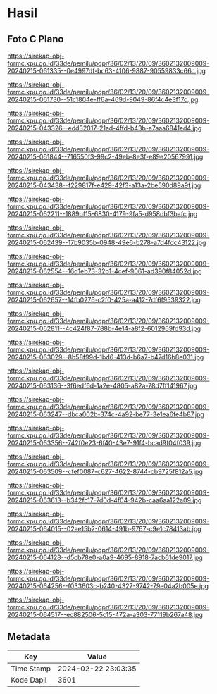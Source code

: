 # Hasil

## Foto C Plano

https://sirekap-obj-formc.kpu.go.id/33de/pemilu/pdpr/36/02/13/20/09/3602132009009-20240215-061335--0e4997df-bc63-4106-9887-90559833c66c.jpg

https://sirekap-obj-formc.kpu.go.id/33de/pemilu/pdpr/36/02/13/20/09/3602132009009-20240215-061730--51c1804e-ff6a-469d-9049-86f4c4e3f17c.jpg

https://sirekap-obj-formc.kpu.go.id/33de/pemilu/pdpr/36/02/13/20/09/3602132009009-20240215-043326--edd32017-21ad-4ffd-b43b-a7aaa6841ed4.jpg

https://sirekap-obj-formc.kpu.go.id/33de/pemilu/pdpr/36/02/13/20/09/3602132009009-20240215-061844--716550f3-99c2-49eb-8e3f-e89e20567991.jpg

https://sirekap-obj-formc.kpu.go.id/33de/pemilu/pdpr/36/02/13/20/09/3602132009009-20240215-043438--f229817f-e429-42f3-a13a-2be590d89a9f.jpg

https://sirekap-obj-formc.kpu.go.id/33de/pemilu/pdpr/36/02/13/20/09/3602132009009-20240215-062211--1889bf15-6830-4179-9fa5-d958dbf3bafc.jpg

https://sirekap-obj-formc.kpu.go.id/33de/pemilu/pdpr/36/02/13/20/09/3602132009009-20240215-062439--17b9035b-0948-49e6-b278-a7d4fdc43122.jpg

https://sirekap-obj-formc.kpu.go.id/33de/pemilu/pdpr/36/02/13/20/09/3602132009009-20240215-062554--16d1eb73-32b1-4cef-9061-ad390f84052d.jpg

https://sirekap-obj-formc.kpu.go.id/33de/pemilu/pdpr/36/02/13/20/09/3602132009009-20240215-062657--14fb0276-c2f0-425a-a412-7df6f9539322.jpg

https://sirekap-obj-formc.kpu.go.id/33de/pemilu/pdpr/36/02/13/20/09/3602132009009-20240215-062811--4c424f87-788b-4e14-a8f2-6012969fd93d.jpg

https://sirekap-obj-formc.kpu.go.id/33de/pemilu/pdpr/36/02/13/20/09/3602132009009-20240215-063029--8b58f99d-1bd6-413d-b6a7-b47d16b8e031.jpg

https://sirekap-obj-formc.kpu.go.id/33de/pemilu/pdpr/36/02/13/20/09/3602132009009-20240215-063136--3f6edf6d-1a2e-4805-a82a-78d7ff141967.jpg

https://sirekap-obj-formc.kpu.go.id/33de/pemilu/pdpr/36/02/13/20/09/3602132009009-20240215-063247--dbca002b-374c-4a92-be77-3e1ea6fe4b87.jpg

https://sirekap-obj-formc.kpu.go.id/33de/pemilu/pdpr/36/02/13/20/09/3602132009009-20240215-063356--742f0e23-6f40-43e7-91f4-bcad9f04f039.jpg

https://sirekap-obj-formc.kpu.go.id/33de/pemilu/pdpr/36/02/13/20/09/3602132009009-20240215-063509--cfef0087-c627-4622-8744-cb9725f812a5.jpg

https://sirekap-obj-formc.kpu.go.id/33de/pemilu/pdpr/36/02/13/20/09/3602132009009-20240215-063613--b342fc17-7d0d-4f04-942b-caa6aa122a09.jpg

https://sirekap-obj-formc.kpu.go.id/33de/pemilu/pdpr/36/02/13/20/09/3602132009009-20240215-064015--02ae15b2-0614-491b-9767-c9e1c78413ab.jpg

https://sirekap-obj-formc.kpu.go.id/33de/pemilu/pdpr/36/02/13/20/09/3602132009009-20240215-064128--d5cb78e0-a0a9-4695-8918-7acb61de9017.jpg

https://sirekap-obj-formc.kpu.go.id/33de/pemilu/pdpr/36/02/13/20/09/3602132009009-20240215-064256--f033603c-b240-4327-9742-79e04a2b005e.jpg

https://sirekap-obj-formc.kpu.go.id/33de/pemilu/pdpr/36/02/13/20/09/3602132009009-20240215-064517--ec882506-5c15-472a-a303-77119b267a48.jpg


## Metadata

| Key        | Value               |
| ---------- | ------------------- |
| Time Stamp | 2024-02-22 23:03:35 |
| Kode Dapil | 3601                |



